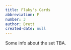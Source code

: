 ```yaml
---
title: Flaky's Cards
abbreviation: F
number: 3
author: Brett
created-date: null
---
```

Some info about the set TBA.
